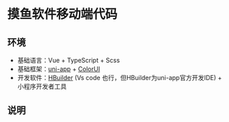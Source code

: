 # 摸鱼软件移动端代码

## 环境
- 基础语言：Vue + TypeScript + Scss
- 基础框架：[uni-app](https://uniapp.dcloud.net.cn/) + [ColorUI](https://github.com/weilanwl/ColorUI/)
- 开发软件：[HBuilder](https://www.dcloud.io/hbuilderx.html) (Vs code 也行，但HBuilder为uni-app官方开发IDE) + 小程序开发者工具

## 说明

